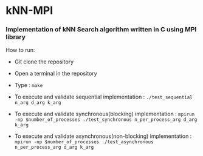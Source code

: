 # kNN-MPI
### Implementation of kNN Search algorithm written in C using MPI library

How to run:
* Git clone the repository
* Open a terminal in the repository
* Type :  ``` make ```

* To execute and validate sequential implementation :
  ```./test_sequential n_arg d_arg k_arg ```

* To execute and validate synchronous(blocking) implementation :
  ```mpirun -np $number_of_processes ./test_synchronous n_per_process_arg d_arg k_arg```

* To execute and validate asynchronous(non-blocking) implementation :
  ```mpirun -np $number_of_processes ./test_asynchronous n_per_process_arg d_arg k_arg```
